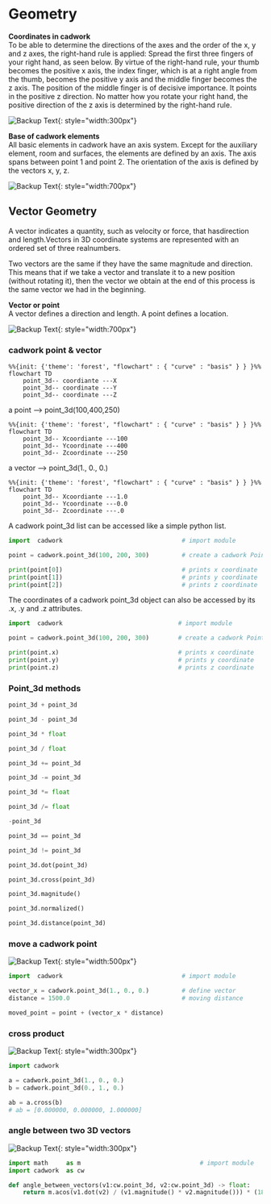 # Geometry

**Coordinates in cadwork** <br>
To be able to determine the directions of the axes and the order of the x, y and z axes, the right-hand rule is applied:
Spread the first three fingers of your right hand, as seen below. By virtue of the right-hand rule, your thumb becomes the positive x axis, the index finger, which is at a right angle from the thumb, becomes the positive y axis and the middle finger becomes the z axis. The position of the middle finger is of decisive importance. It points in the positive z direction. No matter how you rotate your right hand, the positive direction of the z axis is determined by the right-hand rule.

![Backup Text](img/coordinate.png "https://de-manual.elcovision.com/koordinatensystem-definieren.html"){: style="width:300px"}


**Base of cadwork elements** <br>
All basic elements in cadwork have an axis system. Except for the auxiliary element, room and surfaces, the elements are defined by an axis. The axis spans between point 1 and point 2. 
The orientation of the axis is defined by the vectors x, y, z. 

![Backup Text](img/points.png "cadwork axis"){: style="width:700px"}

## Vector Geometry

A ​vector​ indicates a quantity, such as velocity or force, that has ​direction​ and ​length​.Vectors in 3D coordinate systems are represented with an ordered set of three realnumbers.

Two vectors are the same if they have the same magnitude and direction. This means that if we take a vector and translate it to a new position (without rotating it), 
then the vector we obtain at the end of this process is the same vector we had in the beginning.

**Vector or point**<br>
A vector defines a direction and length. A point defines a location.

![Backup Text](img/vector.png "vector - point"){: style="width:700px"}

### cadwork point & vector 


```mermaid
%%{init: {'theme': 'forest', "flowchart" : { "curve" : "basis" } } }%%
flowchart TD
    point_3d-- coordiante ---X
    point_3d-- coordinate ---Y
    point_3d-- coordinate ---Z
```

a point --> point_3d(100,400,250)

```mermaid
%%{init: {'theme': 'forest', "flowchart" : { "curve" : "basis" } } }%%
flowchart TD
    point_3d-- Xcoordiante ---100
    point_3d-- Ycoordinate ---400
    point_3d-- Zcoordinate ---250
```

a vector --> point_3d(1., 0., 0.)

```mermaid
%%{init: {'theme': 'forest', "flowchart" : { "curve" : "basis" } } }%%
flowchart TD
    point_3d-- Xcoordiante ---1.0
    point_3d-- Ycoordinate ---0.0
    point_3d-- Zcoordinate ---.0
```

A cadwork point_3d list can be accessed like a simple python list.

```python hl_lines="5 6 7"
import  cadwork                                 # import module

point = cadwork.point_3d(100, 200, 300)         # create a cadwork Point

print(point[0])                                 # prints x coordinate
print(point[1])                                 # prints y coordinate
print(point[2])                                 # prints z coordinate
```

The coordinates of a cadwork point_3d object can also be accessed by its .x, .y and .z attributes.

```python hl_lines="5 6 7"
import  cadwork                                # import module

point = cadwork.point_3d(100, 200, 300)        # create a cadwork Point

print(point.x)                                 # prints x coordinate
print(point.y)                                 # prints y coordinate
print(point.z)                                 # prints z coordinate
```

### Point_3d methods


```python 
point_3d + point_3d

point_3d - point_3d

point_3d * float

point_3d / float

point_3d += point_3d

point_3d -= point_3d

point_3d *= float

point_3d /= float

-point_3d

point_3d == point_3d

point_3d != point_3d

point_3d.dot(point_3d)    

point_3d.cross(point_3d) 

point_3d.magnitude()

point_3d.normalized()

point_3d.distance(point_3d)
```


### move a cadwork point 

![Backup Text](img/move_pt.png "move a cadwork point"){: style="width:500px"}

```python 
import  cadwork                                 # import module

vector_x = cadwork.point_3d(1., 0., 0.)         # define vector
distance = 1500.0                               # moving distance

moved_point = point + (vector_x * distance)    
```

### cross product

![Backup Text](img/cross.png "https://de.wikipedia.org/wiki/Kreuzprodukt#/media/Datei:RHR.svg"){: style="width:300px"}

```python
import cadwork

a = cadwork.point_3d(1., 0., 0.)
b = cadwork.point_3d(0., 1., 0.)

ab = a.cross(b)
# ab = [0.000000, 0.000000, 1.000000]
```

### angle between two 3D vectors

![Backup Text](img/angle.png "vector angle"){: style="width:300px"}

```python
import math     as m                                 # import module 
import cadwork  as cw

def angle_between_vectors(v1:cw.point_3d, v2:cw.point_3d) -> float:
    return m.acos(v1.dot(v2) / (v1.magnitude() * v2.magnitude())) * (180 /m.pi)
``` 